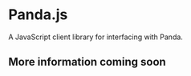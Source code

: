 # Panda.js

A JavaScript client library for interfacing with Panda.

## More information coming soon
